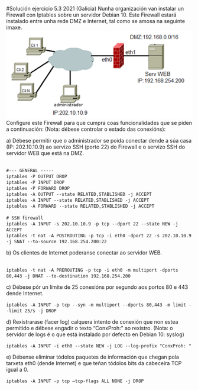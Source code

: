 #Solución ejercicio 5.3 2021 (Galicia)
Nunha organización van instalar un Firewall con Iptables sobre un servidor Debian 10. Este Firewall estará instalado entre unha rede DMZ e Internet, tal como se amosa na seguinte imaxe.
![Configuración red](opcionB_5.3.png)
Configure este Firewall para que cumpra coas funcionalidades que se piden a continuación: (Nota: débese controlar o estado das conexións):

a) Débese permitir que o administrador se poida conectar dende a súa casa (IP: 202.10.10.9) ao servizo SSH (porto 22) do Firewall e o servizo SSH do servidor WEB que está na DMZ.

```shell

#--- GENERAL -----
iptables -P OUTPUT DROP
iptables -P INPUT DROP
iptables -P FORWARD DROP
iptables -A OUTPUT --state RELATED,STABLISHED -j ACCEPT
iptables -A INPUT --state RELATED,STABLISHED -j ACCEPT
iptables -A FORWARD --state RELATED,STABLISHED -j ACCEPT

# SSH firewall 
iptables -A INPUT -s 202.10.10.9 -p tcp --dport 22 --state NEW -j ACCEPT
iptables -t nat -A POSTROUTING -p tcp -i eth0 -dport 22 -s 202.10.10.9 -j SNAT --to-source 192.168.254.200:22

```
b) Os clientes de Internet poderanse conectar ao servidor WEB.
```shell

iptables -t nat -A PREROUTING -p tcp -i eth0 -m multiport -dports 80,443 -j DNAT --to-destination 192.168.254.200

```
c) Débese pór un límite de 25 conexións por segundo aos portos 80 e 443 dende Internet.
```shell
iptables -A INPUT -p tcp --syn -m multiport --dports 80,443 -m limit --limit 25/s -j DROP
```
d) Rexistrarase (facer log) calquera intento de conexión que non estea permitido e débese engadir o texto “ConxProh:” ao rexistro. (Nota: o servidor de logs é o que está instalado por defecto en Debian 10: syslog)
```shell
iptables -A INPUT -i eth0 --state NEW -j LOG --log-prefix "ConxProh: "
```
e) Débense eliminar tódolos paquetes de información que chegan pola tarxeta eth0 (dende Internet) e que teñan tódolos bits da cabeceira TCP igual a 0.
```shell
iptables -A INPUT -p tcp –tcp-flags ALL NONE -j DROP
```
